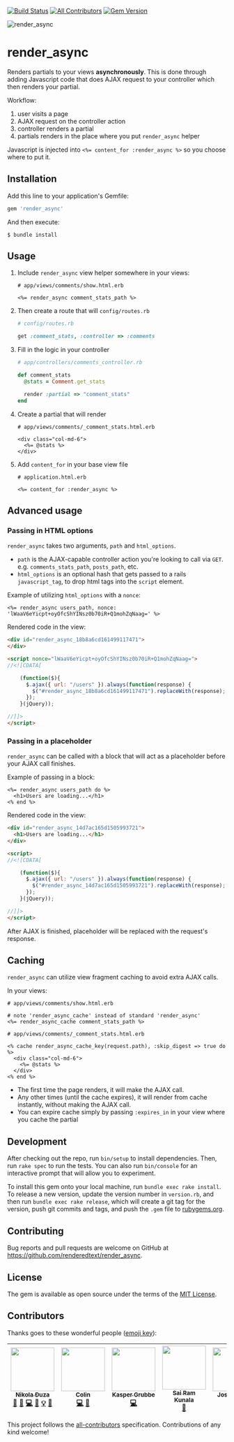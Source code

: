 [![Build Status](https://semaphoreci.com/api/v1/renderedtext/render_async/branches/master/shields_badge.svg)](https://semaphoreci.com/renderedtext/render_async)
[![All Contributors](https://img.shields.io/badge/all_contributors-6-orange.svg?style=flat-square)](#contributors)
[![Gem Version](https://badge.fury.io/rb/render_async.svg)](https://badge.fury.io/rb/render_async)

![render_async](https://semaphoreci.com/blog/assets/images/2017-06-08/speed-up-rendering-rails-pages-with-render-async-6c40eb39.png)

# render_async

Renders partials to your views **asynchronously**. This is done through adding
Javascript code that does AJAX request to your controller which then renders
your partial.

Workflow:

1. user visits a page
2. AJAX request on the controller action
3. controller renders a partial
4. partials renders in the place where you put `render_async` helper

Javascript is injected into `<%= content_for :render_async %>` so you choose
where to put it.

## Installation

Add this line to your application's Gemfile:

```ruby
gem 'render_async'
```

And then execute:

    $ bundle install

## Usage

1. Include `render_async` view helper somewhere in your views:
    ```erb
    # app/views/comments/show.html.erb

    <%= render_async comment_stats_path %>
    ```

2. Then create a route that will `config/routes.rb`
    ```ruby
    # config/routes.rb

    get :comment_stats, :controller => :comments
    ```

3. Fill in the logic in your controller
    ```ruby
    # app/controllers/comments_controller.rb

    def comment_stats
      @stats = Comment.get_stats

      render :partial => "comment_stats"
    end
    ```

4. Create a partial that will render
    ```erb
    # app/views/comments/_comment_stats.html.erb

    <div class="col-md-6">
      <%= @stats %>
    </div>
    ```

5. Add `content_for` in your base view file
    ```erb
    # application.html.erb

    <%= content_for :render_async %>
    ```

## Advanced usage

### Passing in HTML options

`render_async` takes two arguments, `path` and `html_options`.

* `path` is the AJAX-capable controller action you're looking to call via
  `GET`. e.g. `comments_stats_path`, `posts_path`, etc.
* `html_options` is an optional hash that gets passed to a rails
  `javascript_tag`, to drop html tags into the `script` element.

Example of utilizing `html_options` with a `nonce`:
```erb
<%= render_async users_path, nonce: 'lWaaV6eYicpt+oyOfcShYINsz0b70iR+Q1mohZqNaag=' %>
```

Rendered code in the view:
```html
<div id="render_async_18b8a6cd161499117471">
</div>

<script nonce="lWaaV6eYicpt+oyOfcShYINsz0b70iR+Q1mohZqNaag=">
//<![CDATA[

    (function($){
      $.ajax({ url: "/users" }).always(function(response) {
        $("#render_async_18b8a6cd161499117471").replaceWith(response);
      });
    }(jQuery));

//]]>
</script>
```

### Passing in a placeholder

`render_async` can be called with a block that will act as a placeholder before
your AJAX call finishes.

Example of passing in a block:

```erb
<%= render_async users_path do %>
  <h1>Users are loading...</h1>
<% end %>
```

Rendered code in the view:
```html
<div id="render_async_14d7ac165d1505993721">
  <h1>Users are loading...</h1>
</div>

<script>
//<![CDATA[

    (function($){
      $.ajax({ url: "/users" }).always(function(response) {
        $("#render_async_14d7ac165d1505993721").replaceWith(response);
      });
    }(jQuery));

//]]>
</script>
```

After AJAX is finished, placeholder will be replaced with the request's
response.

## Caching

`render_async` can utilize view fragment caching to avoid extra AJAX calls.

In your views:
```erb
# app/views/comments/show.html.erb

# note 'render_async_cache' instead of standard 'render_async'
<%= render_async_cache comment_stats_path %>
```

```erb
# app/views/comments/_comment_stats.html.erb

<% cache render_async_cache_key(request.path), :skip_digest => true do %>
  <div class="col-md-6">
    <%= @stats %>
  </div>
<% end %>
```

* The first time the page renders, it will make the AJAX call.
* Any other times (until the cache expires), it will render from cache
  instantly, without making the AJAX call.
* You can expire cache simply by passing `:expires_in` in your view where
  you cache the partial

## Development

After checking out the repo, run `bin/setup` to install dependencies. Then, run
`rake spec` to run the tests. You can also run `bin/console` for an interactive
prompt that will allow you to experiment.

To install this gem onto your local machine, run `bundle exec rake install`. To
release a new version, update the version number in `version.rb`, and then run
`bundle exec rake release`, which will create a git tag for the version, push
git commits and tags, and push the `.gem` file to
[rubygems.org](https://rubygems.org).

## Contributing

Bug reports and pull requests are welcome on GitHub at https://github.com/renderedtext/render_async.

## License

The gem is available as open source under the terms of the [MIT License](http://opensource.org/licenses/MIT).

## Contributors

Thanks goes to these wonderful people ([emoji key](https://github.com/kentcdodds/all-contributors#emoji-key)):

<!-- ALL-CONTRIBUTORS-LIST:START - Do not remove or modify this section -->
| [<img src="https://avatars2.githubusercontent.com/u/3028124?v=4" width="100px;"/><br /><sub>Nikola Đuza</sub>](http://nikoladjuza.me/)<br />[💬](#question-nikolalsvk "Answering Questions") [🐛](https://github.com/renderedtext/render_async/issues?q=author%3Anikolalsvk "Bug reports") [💻](https://github.com/renderedtext/render_async/commits?author=nikolalsvk "Code") [📖](https://github.com/renderedtext/render_async/commits?author=nikolalsvk "Documentation") [💡](#example-nikolalsvk "Examples") [👀](#review-nikolalsvk "Reviewed Pull Requests") | [<img src="https://avatars0.githubusercontent.com/u/3866868?v=4" width="100px;"/><br /><sub>Colin</sub>](http://www.colinxfleming.com)<br />[💻](https://github.com/renderedtext/render_async/commits?author=colinxfleming "Code") [📖](https://github.com/renderedtext/render_async/commits?author=colinxfleming "Documentation") | [<img src="https://avatars2.githubusercontent.com/u/334273?v=4" width="100px;"/><br /><sub>Kasper Grubbe</sub>](http://kaspergrubbe.com)<br />[💻](https://github.com/renderedtext/render_async/commits?author=kaspergrubbe "Code") | [<img src="https://avatars2.githubusercontent.com/u/163584?v=4" width="100px;"/><br /><sub>Sai Ram Kunala</sub>](https://sairam.xyz/)<br />[📖](https://github.com/renderedtext/render_async/commits?author=sairam "Documentation") | [<img src="https://avatars2.githubusercontent.com/u/3065882?v=4" width="100px;"/><br /><sub>Josh Arnold</sub>](https://github.com/nightsurge)<br />[💻](https://github.com/renderedtext/render_async/commits?author=nightsurge "Code") [📖](https://github.com/renderedtext/render_async/commits?author=nightsurge "Documentation") | [<img src="https://avatars3.githubusercontent.com/u/107798?v=4" width="100px;"/><br /><sub>Elad Shahar</sub>](https://eladshahar.com)<br />[💻](https://github.com/renderedtext/render_async/commits?author=SaladFork "Code") |
| :---: | :---: | :---: | :---: | :---: | :---: |
<!-- ALL-CONTRIBUTORS-LIST:END -->

This project follows the [all-contributors](https://github.com/kentcdodds/all-contributors) specification. Contributions of any kind welcome!
